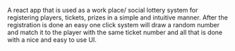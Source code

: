 A react app that is used as a work place/ social lottery system for registering players, tickets, prizes in a simple and intuitive manner.
After the registration is done an easy one click system will draw a random number and match it to the player with the same ticket number 
and all that is done with a nice and easy to use UI.
